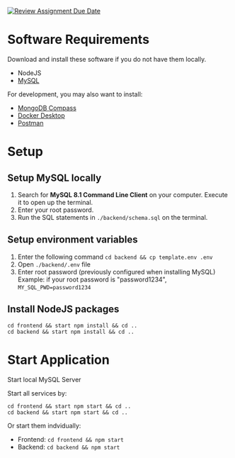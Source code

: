 [![Review Assignment Due Date](https://classroom.github.com/assets/deadline-readme-button-24ddc0f5d75046c5622901739e7c5dd533143b0c8e959d652212380cedb1ea36.svg)](https://classroom.github.com/a/6BOvYMwN)

# Software Requirements

Download and install these software if you do not have them locally.
- NodeJS
- [MySQL](https://dev.mysql.com/downloads/mysql/)

For development, you may also want to install:
- [MongoDB Compass](https://www.mongodb.com/try/download/compass)
- [Docker Desktop](https://www.docker.com/get-started/)
- [Postman](https://www.postman.com/downloads/)

# Setup

## Setup MySQL locally

1. Search for **MySQL 8.1 Command Line Client** on your computer. Execute it to open up the terminal.
2. Enter your root password.
3. Run the SQL statements in `./backend/schema.sql` on the terminal.

## Setup environment variables

1. Enter the following command
```cd backend && cp template.env .env```
1. Open `./backend/.env` file
1. Enter root password (previously configured when installing MySQL)  
   Example: if your root password is "password1234", 
   `MY_SQL_PWD=password1234`


## Install NodeJS packages

```
cd frontend && start npm install && cd ..
cd backend && start npm install && cd ..

```

# Start Application

Start local MySQL Server

Start all services by: 
```
cd frontend && start npm start && cd ..
cd backend && start npm start && cd ..

```
Or start them indvidually:  
- Frontend: `cd frontend && npm start`  
- Backend: `cd backend && npm start`  
